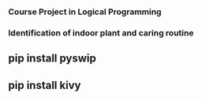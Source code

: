 ### Course Project in Logical Programming 
### Identification of indoor plant and caring routine


## pip install pyswip
## pip install kivy 